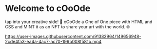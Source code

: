 # Welcome to cOoOde

tap into your creative side! 🎨 cOoOde a One of One piece with HTML and CSS and MINT it as an NFT to share your art with the world. 🌐


https://user-images.githubusercontent.com/91382964/149656948-2cde4fa3-ea4a-4ac7-ac70-199b008f581b.mp4

